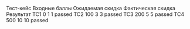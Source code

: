 Тест-кейс Входные баллы Ожидаемая скидка Фактическая скидка Результат
TC1       0             1                1                 passed
TC2       100           3                3                 passed
TC3       200           5                5                 passed
TC4       500           10               10                passed
